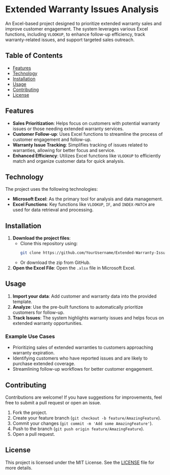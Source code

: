 # Extended Warranty Issues Analysis

An Excel-based project designed to prioritize extended warranty sales and improve customer engagement. The system leverages various Excel functions, including `VLOOKUP`, to enhance follow-up efficiency, track warranty-related issues, and support targeted sales outreach.

## Table of Contents

- [Features](#features)
- [Technology](#technology)
- [Installation](#installation)
- [Usage](#usage)
- [Contributing](#contributing)
- [License](#license)

## Features

- **Sales Prioritization**: Helps focus on customers with potential warranty issues or those needing extended warranty services.
- **Customer Follow-up**: Uses Excel functions to streamline the process of customer engagement and follow-up.
- **Warranty Issue Tracking**: Simplifies tracking of issues related to warranties, allowing for better focus and service.
- **Enhanced Efficiency**: Utilizes Excel functions like `VLOOKUP` to efficiently match and organize customer data for quick analysis.

## Technology

The project uses the following technologies:
- **Microsoft Excel**: As the primary tool for analysis and data management.
- **Excel Functions**: Key functions like `VLOOKUP`, `IF`, and `INDEX-MATCH` are used for data retrieval and processing.

## Installation

1. **Download the project files**: 
   - Clone this repository using:
     ```bash
     git clone https://github.com/YourUsername/Extended-Warranty-Issues-Analysis.git
     ```
   - Or download the zip from GitHub.
2. **Open the Excel File**: Open the `.xlsx` file in Microsoft Excel.

## Usage

1. **Import your data**: Add customer and warranty data into the provided template.
2. **Analyze**: Use the pre-built functions to automatically prioritize customers for follow-up.
3. **Track Issues**: The system highlights warranty issues and helps focus on extended warranty opportunities.
   
### Example Use Cases

- Prioritizing sales of extended warranties to customers approaching warranty expiration.
- Identifying customers who have reported issues and are likely to purchase extended coverage.
- Streamlining follow-up workflows for better customer engagement.

## Contributing

Contributions are welcome! If you have suggestions for improvements, feel free to submit a pull request or open an issue.

1. Fork the project.
2. Create your feature branch (`git checkout -b feature/AmazingFeature`).
3. Commit your changes (`git commit -m 'Add some AmazingFeature'`).
4. Push to the branch (`git push origin feature/AmazingFeature`).
5. Open a pull request.

## License

This project is licensed under the MIT License. See the [LICENSE](LICENSE) file for more details.
